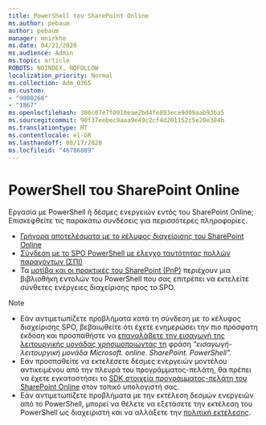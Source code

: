 ```yaml
---
title: PowerShell του SharePoint Online
ms.author: pebaum
author: pebaum
manager: mnirkhe
ms.date: 04/21/2020
ms.audience: Admin
ms.topic: article
ROBOTS: NOINDEX, NOFOLLOW
localization_priority: Normal
ms.collection: Adm_O365
ms.custom:
- "9000266"
- "1867"
ms.openlocfilehash: 300c07e7f0010eae2bd4fe893ece9d09aab93ba5
ms.sourcegitcommit: 90f37eebec9aaa9e49c2cf4d201152c5e20e384b
ms.translationtype: MT
ms.contentlocale: el-GR
ms.lasthandoff: 08/17/2020
ms.locfileid: "46786889"
---
```

# <a name="sharepoint-online-powershell"></a>PowerShell του SharePoint Online

Εργασία με PowerShell ή δέσμες ενεργειών εντός του SharePoint Online; Επισκεφθείτε τις παρακάτω συνδέσεις για περισσότερες πληροφορίες.
- [Γρήγορα αποτελέσματα με το κέλυφος διαχείρισης του SharePoint Online](https://docs.microsoft.com/powershell/sharepoint/sharepoint-online/connect-sharepoint-online?view=sharepoint-ps)
- [Σύνδεση με το SPO PowerShell με έλεγχο ταυτότητας πολλών παραγόντων (ΣΠΙ)](https://docs.microsoft.com/powershell/sharepoint/sharepoint-online/connect-sharepoint-online?view=sharepoint-ps#to-connect-with-multifactor-authentication-mfa)
- Τα [μοτίβα και οι πρακτικές του SharePoint (PnP)](https://docs.microsoft.com/powershell/sharepoint/sharepoint-pnp/sharepoint-pnp-cmdlets?view=sharepoint-ps) περιέχουν μια βιβλιοθήκη εντολών του PowerShell που σας επιτρέπει να εκτελείτε σύνθετες ενέργειες διαχείρισης προς το SPO.

> [!NOTE]
> - Εάν αντιμετωπίζετε προβλήματα κατά τη σύνδεση με το κέλυφος διαχείρισης SPO, βεβαιωθείτε ότι έχετε ενημερώσει την πιο πρόσφατη έκδοση και προσπαθήστε να [επαναλάβετε την εισαγωγή της λειτουργικής μονάδας χρησιμοποιώντας τη](https://docs.microsoft.com/powershell/developer/module/importing-a-powershell-module) φράση *"εισαγωγή-λειτουργική μονάδα Microsoft. online. SharePoint. PowerShell".*
> - Εάν προσπαθείτε να εκτελέσετε δέσμες ενεργειών μοντέλου αντικειμένου από την πλευρά του προγράμματος-πελάτη, θα πρέπει να έχετε εγκαταστήσει το [SDK στοιχεία προγράμματος-πελάτη του SharePoint Online](https://www.microsoft.com/download/details.aspx?id=42038) στον τοπικό υπολογιστή σας.
> - Εάν αντιμετωπίζετε προβλήματα με την εκτέλεση δεσμών ενεργειών από το PowerShell, μπορεί να θέλετε να εξετάσετε την εκτέλεση του PowerShell ως διαχειριστή και να αλλάξετε την [πολιτική εκτέλεσης](https://docs.microsoft.com/powershell/module/microsoft.powershell.core/about/about_execution_policies?view=powershell-6).